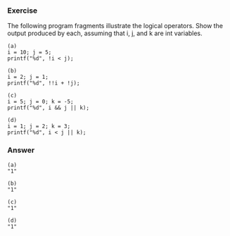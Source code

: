 ### Exercise

The following program fragments illustrate the logical operators. Show the output produced by each, assuming that i, j, and k are int variables.

```
(a)
i = 10; j = 5;
printf("%d", !i < j);

(b)
i = 2; j = 1;
printf("%d", !!i + !j);

(c)
i = 5; j = 0; k = -5;
printf("%d", i && j || k);

(d)
i = 1; j = 2; k = 3;
printf("%d", i < j || k);
```

### Answer

```
(a)
"1"

(b)
"1"

(c)
"1"

(d)
"1"
```
